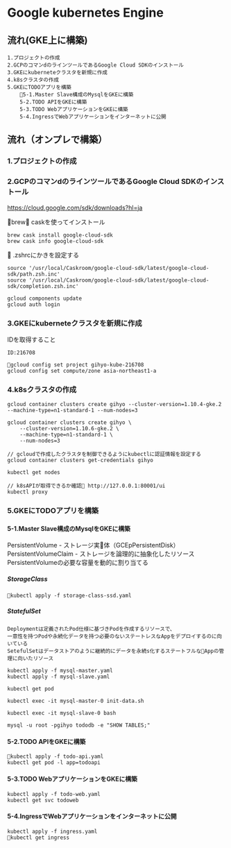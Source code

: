 # Google kubernetes Engine

## 流れ(GKE上に構築)
    1.プロジェクトの作成
    2.GCPのコマンdのラインツールであるGoogle Cloud SDKのインストール
    3.GKEにkuberneteクラスタを新規に作成
    4.k8sクラスタの作成
    5.GKEにTODOアプリを構築
        5-1.Master Slave構成のMysqlをGKEに構築
        5-2.TODO APIをGKEに構築
        5-3.TODO WebアプリケーションをGKEに構築
        5-4.IngressでWebアプリケーションをインターネットに公開

## 流れ（オンプレで構築）

### 1.プロジェクトの作成


### 2.GCPのコマンdのラインツールであるGoogle Cloud SDKのインストール

https://cloud.google.com/sdk/downloads?hl=ja

brew caskを使ってインストール
```
brew cask install google-cloud-sdk
brew cask info google-cloud-sdk
```

.zshrcにかきを設定する
```
source '/usr/local/Caskroom/google-cloud-sdk/latest/google-cloud-sdk/path.zsh.inc'
source '/usr/local/Caskroom/google-cloud-sdk/latest/google-cloud-sdk/completion.zsh.inc'
```

```
gcloud components update
gcloud auth login
```

### 3.GKEにkuberneteクラスタを新規に作成
IDを取得すること

    ID:216708

```
gcloud config set project gihyo-kube-216708
gcloud config set compute/zone asia-northeast1-a
```

### 4.k8sクラスタの作成
```
gcloud container clusters create gihyo --cluster-version=1.10.4-gke.2 --machine-type=n1-standard-1 --num-nodes=3

gcloud container clusters create gihyo \
    --cluster-version=1.10.6-gke.2 \
    --machine-type=n1-standard-1 \
    --num-nodes=3

// gcloudで作成したクラスタを制御できるようにkubectlに認証情報を設定する
gcloud container clusters get-credentials gihyo

kubectl get nodes

// k8sAPIが取得できるか確認 http://127.0.0.1:80001/ui
kubectl proxy
```


### 5.GKEにTODOアプリを構築
#### 5-1.Master Slave構成のMysqlをGKEに構築
PersistentVolume - ストレージ実体（GCEpPersistentDisk）
PersistentVolumeClaim - ストレージを論理的に抽象化したリソース PersistentVolumeの必要な容量を動的に割り当てる

##### StorageClass
```
kubectl apply -f storage-class-ssd.yaml
```

##### StatefulSet
    Deploymentは定義されたPod仕様に基づきPodを作成するリソースで、
    一意性を持つPodや永続化データを持つ必要のないステートレスなAppをデプロイするのに向いている
    SetefulSetはデータストアのように継続的にデータを永続s化するステートフルなAppの管理に向いたリソース

```
kubectl apply -f mysql-master.yaml
kubectl apply -f mysql-slave.yaml

kubectl get pod

kubectl exec -it mysql-master-0 init-data.sh

kubectl exec -it mysql-slave-0 bash

mysql -u root -pgihyo tododb -e "SHOW TABLES;"

```

#### 5-2.TODO APIをGKEに構築
```
kubectl apply -f todo-api.yaml
kubectl get pod -l app=todoapi
```

#### 5-3.TODO WebアプリケーションをGKEに構築
```
kubectl apply -f todo-web.yaml
kubectl get svc todoweb
```

#### 5-4.IngressでWebアプリケーションをインターネットに公開
```
kubectl apply -f ingress.yaml
kubectl get ingress
```


